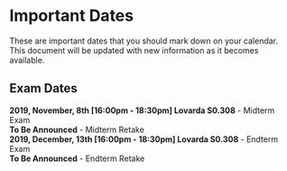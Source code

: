 # Important Dates

These are important dates that you should mark down on your calendar. This document will be updated with new information as it becomes available.

## Exam Dates
**2019, November, 8th [16:00pm - 18:30pm] Lovarda S0.308** - Midterm Exam\
**To Be Announced** - Midterm Retake\
**2019, December, 13th [16:00pm - 18:30pm] Lovarda S0.308** - Endterm Exam\
**To Be Announced** - Endterm Retake